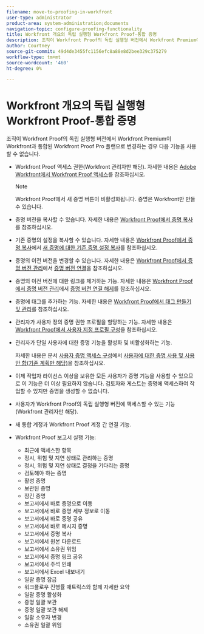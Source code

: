 ```yaml
---
filename: move-to-proofing-in-workfront
user-type: administrator
product-area: system-administration;documents
navigation-topic: configure-proofing-functionality
title: Workfront 개요의 독립 실행형 Workfront Proof-통합 증명
description: 조직이 Workfront Proof의 독립 실행형 버전에서 Workfront Premium이 Workfront과 통합된 Workfront Proof Pro 플랜으로 변경하는 경우 일부 증명 기능을 사용할 수 없습니다.
author: Courtney
source-git-commit: 49d4de3455fc1156efc8a88e8d2bee329c375279
workflow-type: tm+mt
source-wordcount: '460'
ht-degree: 0%

---
```



# Workfront 개요의 독립 실행형 Workfront Proof-통합 증명

조직이 Workfront Proof의 독립 실행형 버전에서 Workfront Premium이 Workfront과 통합된 Workfront Proof Pro 플랜으로 변경하는 경우 다음 기능을 사용할 수 없습니다.

* Workfront Proof 액세스 권한(Workfront 관리자만 해당). 자세한 내용은 [Adobe Workfront에서 Workfront Proof 액세스](../../../review-and-approve-work/proofing/managing-proofs-within-workfront/access-wf-proof-in-workfront.md)를 참조하십시오.

  >[!NOTE]
  >
  >Workfront Proof에서 새 증명 버튼이 비활성화됩니다. 증명은 Workfront만 만들 수 있습니다.

* 증명 버전을 복사할 수 있습니다. 자세한 내용은 [Workfront Proof에서 증명 복사](../../../workfront-proof/wp-work-proofsfiles/create-proofs-and-files/copy-proofs.md)를 참조하십시오.

* 기존 증명의 설정을 복사할 수 있습니다. 자세한 내용은 [Workfront Proof에서 증명 복사](../../../workfront-proof/wp-work-proofsfiles/create-proofs-and-files/copy-proofs.md)에서 [새 증명에 대한 기존 증명 설정 복사](../../../workfront-proof/wp-work-proofsfiles/create-proofs-and-files/copy-proofs.md#copy-with-new-file)를 참조하십시오.

* 증명의 이전 버전을 변경할 수 있습니다. 자세한 내용은 [Workfront Proof에서 증명 버전 관리](../../../workfront-proof/wp-work-proofsfiles/manage-your-work/manage-proof-versions.md)에서 [증명 버전 연결](../../../workfront-proof/wp-work-proofsfiles/manage-your-work/manage-proof-versions.md#linking-and-unlinking-proof-versions)을 참조하십시오.

* 증명의 이전 버전에 대한 링크를 제거하는 기능. 자세한 내용은 [Workfront Proof에서 증명 버전 관리](../../../workfront-proof/wp-work-proofsfiles/manage-your-work/manage-proof-versions.md)에서 [증명 버전 연결 해제](../../../workfront-proof/wp-work-proofsfiles/manage-your-work/manage-proof-versions.md#unlinkingproofversions)를 참조하십시오.

* 증명에 태그를 추가하는 기능. 자세한 내용은 [Workfront Proof에서 태그 만들기 및 관리](../../../workfront-proof/wp-work-proofsfiles/organize-your-work/create-and-manage-tags.md)를 참조하십시오.

* 관리자가 사용자 정의 증명 권한 프로필을 할당하는 기능. 자세한 내용은 [Workfront Proof에서 사용자 지정 프로필 구성](../../../workfront-proof/wp-acct-admin/account-settings/configure-custom-profiles.md)을 참조하십시오.

* 관리자가 단일 사용자에 대한 증명 기능을 활성화 및 비활성화하는 기능.

  자세한 내용은 문서 [사용자 증명 액세스 구성](../../../administration-and-setup/manage-workfront/configure-proofing/configure-a-users-proofing-access.md)에서 [사용자에 대한 증명 사용 및 사용 안 함(기존 계획만 해당)](../../../administration-and-setup/manage-workfront/configure-proofing/configure-a-users-proofing-access.md#enabling-and-disabling-proofing-for-a-user)을 참조하십시오.

* 이제 작업자 라이선스 이상을 보유한 모든 사용자가 증명 기능을 사용할 수 있으므로 이 기능은 더 이상 필요하지 않습니다. 검토자와 게스트는 증명에 액세스하여 작업할 수 있지만 증명을 생성할 수 없습니다.
* 사용자가 Workfront Proof의 독립 실행형 버전에 액세스할 수 있는 기능(Workfront 관리자만 해당).
* 새 통합 계정과 Workfront Proof 계정 간 연결 기능.
* Workfront Proof 보고서 실행 기능:

   * 최근에 액세스한 항목
   * 정시, 위험 및 지연 상태로 관리하는 증명
   * 정시, 위험 및 지연 상태로 결정을 기다리는 증명
   * 검토해야 하는 증명
   * 활성 증명
   * 보관된 증명
   * 잠긴 증명
   * 보고서에서 바로 증명으로 이동
   * 보고서에서 바로 증명 세부 정보로 이동
   * 보고서에서 바로 증명 공유
   * 보고서에서 바로 메시지 증명
   * 보고서에서 증명 복사
   * 보고서에서 원본 다운로드
   * 보고서에서 소유권 위임
   * 보고서에서 증명 링크 공유
   * 보고서에서 주석 인쇄
   * 보고서에서 Excel 내보내기
   * 일괄 증명 잠금
   * 워크플로우 진행률 매트릭스와 함께 자세한 요약
   * 일괄 증명 활성화
   * 증명 일괄 보관
   * 증명 일괄 보관 해제
   * 일괄 소유자 변경
   * 소유권 일괄 위임

